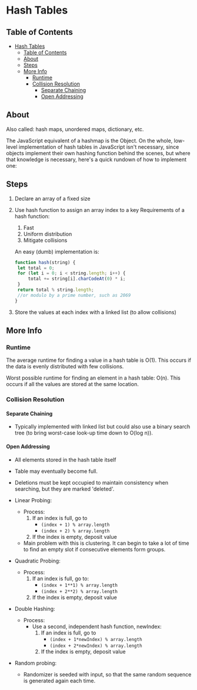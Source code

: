 # Hash Tables

## Table of Contents

- [Hash Tables](#hash-tables)
  - [Table of Contents](#table-of-contents)
  - [About](#about)
  - [Steps](#steps)
  - [More Info](#more-info)
    - [Runtime](#runtime)
    - [Collision Resolution](#collision-resolution)
      - [Separate Chaining](#separate-chaining)
      - [Open Addressing](#open-addressing)

## About

Also called: hash maps, unordered maps, dictionary, etc.

The JavaScript equivalent of a hashmap is the Object. On the whole, low-level
implementation of hash tables in JavaScript isn't necessary, since objects
implement their own hashing function behind the scenes, but where that knowledge
is necessary, here's a quick rundown of how to implement one:

## Steps

1. Declare an array of a fixed size
2. Use hash function to assign an array index to a key Requirements of a hash
   function:

   1. Fast
   2. Uniform distribution
   3. Mitigate collisions

   An easy (dumb) implementation is:

   ```js
   function hash(string) {
   	let total = 0;
   	for (let i = 0; i < string.length; i++) {
   		total += string[i].charCodeAt(0) * i;
   	}
   	return total % string.length;
   	//or modulo by a prime number, such as 2069
   }
   ```

3. Store the values at each index with a linked list (to allow collisions)

## More Info

### Runtime

The average runtime for finding a value in a hash table is O(1). This occurs if
the data is evenly distributed with few collisions.

Worst possible runtime for finding an element in a hash table: O(n). This occurs
if all the values are stored at the same location.

### Collision Resolution

#### Separate Chaining

- Typically implemented with linked list but could also use a binary search tree
  (to bring worst-case look-up time down to O(log n)).

#### Open Addressing

- All elements stored in the hash table itself
- Table may eventually become full.
- Deletions must be kept occupied to maintain consistency when searching, but
  they are marked 'deleted'.

- Linear Probing:
  - Process:
    1. If an index is full, go to
       - `(index + 1) % array.length`
       - `(index + 2) % array.length`
    2. If the index is empty, deposit value
  - Main problem with this is clustering. It can begin to take a lot of time to
    find an empty slot if consecutive elements form groups.
- Quadratic Probing:
  - Process:
    1. If an index is full, go to:
       - `(index + 1**1) % array.length`
       - `(index + 2**2) % array.length`
    1. If the index is empty, deposit value
- Double Hashing:
  - Process:
    - Use a second, independent hash function, newIndex:
      1. If an index is full, go to
         - `(index + 1*newIndex) % array.length`
         - `(index + 2*newIndex) % array.length`
      2. If the index is empty, deposit value
- Random probing:
  - Randomizer is seeded with input, so that the same random sequence is
    generated again each time.
